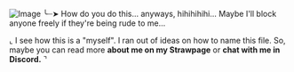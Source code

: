 ![Image](https://github.com/user-attachments/assets/2e6d2de3-aac6-42fd-91f7-69e38f85592b)
╰┈➤ How do you do this... anyways, hihihihihi... Maybe I'll block anyone freely if they're being rude to me...

⌞ I see how this is a "myself". I ran out of ideas on how to name this file. So, maybe you can read more **about me on my Strawpage** or **chat with me in Discord.** ⌝
